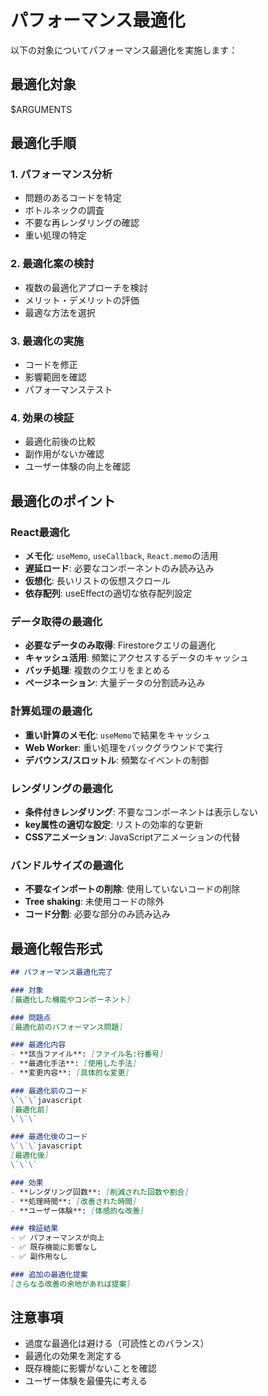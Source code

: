 # パフォーマンス最適化

以下の対象についてパフォーマンス最適化を実施します：

## 最適化対象
$ARGUMENTS

## 最適化手順

### 1. パフォーマンス分析
- 問題のあるコードを特定
- ボトルネックの調査
- 不要な再レンダリングの確認
- 重い処理の特定

### 2. 最適化案の検討
- 複数の最適化アプローチを検討
- メリット・デメリットの評価
- 最適な方法を選択

### 3. 最適化の実施
- コードを修正
- 影響範囲を確認
- パフォーマンステスト

### 4. 効果の検証
- 最適化前後の比較
- 副作用がないか確認
- ユーザー体験の向上を確認

## 最適化のポイント

### React最適化
- **メモ化**: `useMemo`, `useCallback`, `React.memo`の活用
- **遅延ロード**: 必要なコンポーネントのみ読み込み
- **仮想化**: 長いリストの仮想スクロール
- **依存配列**: useEffectの適切な依存配列設定

### データ取得の最適化
- **必要なデータのみ取得**: Firestoreクエリの最適化
- **キャッシュ活用**: 頻繁にアクセスするデータのキャッシュ
- **バッチ処理**: 複数のクエリをまとめる
- **ページネーション**: 大量データの分割読み込み

### 計算処理の最適化
- **重い計算のメモ化**: `useMemo`で結果をキャッシュ
- **Web Worker**: 重い処理をバックグラウンドで実行
- **デバウンス/スロットル**: 頻繁なイベントの制御

### レンダリングの最適化
- **条件付きレンダリング**: 不要なコンポーネントは表示しない
- **key属性の適切な設定**: リストの効率的な更新
- **CSSアニメーション**: JavaScriptアニメーションの代替

### バンドルサイズの最適化
- **不要なインポートの削除**: 使用していないコードの削除
- **Tree shaking**: 未使用コードの除外
- **コード分割**: 必要な部分のみ読み込み

## 最適化報告形式

```markdown
## パフォーマンス最適化完了

### 対象
[最適化した機能やコンポーネント]

### 問題点
[最適化前のパフォーマンス問題]

### 最適化内容
- **該当ファイル**: [ファイル名:行番号]
- **最適化手法**: [使用した手法]
- **変更内容**: [具体的な変更]

### 最適化前のコード
\`\`\`javascript
[最適化前]
\`\`\`

### 最適化後のコード
\`\`\`javascript
[最適化後]
\`\`\`

### 効果
- **レンダリング回数**: [削減された回数や割合]
- **処理時間**: [改善された時間]
- **ユーザー体験**: [体感的な改善]

### 検証結果
- ✅ パフォーマンスが向上
- ✅ 既存機能に影響なし
- ✅ 副作用なし

### 追加の最適化提案
[さらなる改善の余地があれば提案]
```

## 注意事項

- 過度な最適化は避ける（可読性とのバランス）
- 最適化の効果を測定する
- 既存機能に影響がないことを確認
- ユーザー体験を最優先に考える
